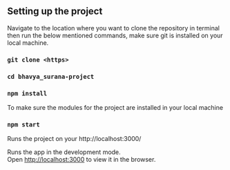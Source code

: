 ## Setting up the project

Navigate to the location where you want to clone the repository in terminal then run the below mentioned commands, make sure git is installed on your local machine.

### `git clone <https>`

### `cd bhavya_surana-project`

### `npm install`
To make sure the modules for the project are installed in your local machine

### `npm start`
Runs the project on your http://localhost:3000/

Runs the app in the development mode.<br />
Open [http://localhost:3000](http://localhost:3000) to view it in the browser.

